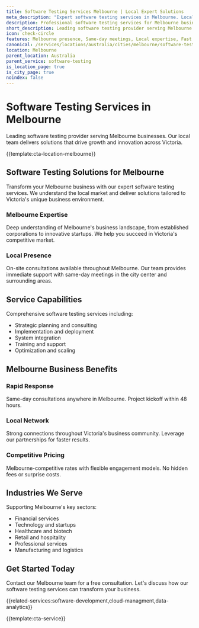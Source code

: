 ```yaml
---
title: Software Testing Services Melbourne | Local Expert Solutions
meta_description: "Expert software testing services in Melbourne. Local team, same-day consultations, proven results. Transform your business today."
description: Professional software testing services for Melbourne businesses
short_description: Leading software testing provider serving Melbourne and Victoria.
icon: check-circle
features: Melbourne presence, Same-day meetings, Local expertise, Fast deployment, Competitive rates, Proven track record
canonical: /services/locations/australia/cities/melbourne/software-testing-melbourne.html
location: Melbourne
parent_location: Australia
parent_service: software-testing
is_location_page: true
is_city_page: true
noindex: false
---
```


# Software Testing Services in Melbourne

Leading software testing provider serving Melbourne businesses. Our local team delivers solutions that drive growth and innovation across Victoria.

{{template:cta-location-melbourne}}

## Software Testing Solutions for Melbourne

Transform your Melbourne business with our expert software testing services. We understand the local market and deliver solutions tailored to Victoria's unique business environment.

### Melbourne Expertise

Deep understanding of Melbourne's business landscape, from established corporations to innovative startups. We help you succeed in Victoria's competitive market.

### Local Presence

On-site consultations available throughout Melbourne. Our team provides immediate support with same-day meetings in the city center and surrounding areas.

## Service Capabilities

Comprehensive software testing services including:
- Strategic planning and consulting
- Implementation and deployment
- System integration
- Training and support
- Optimization and scaling

## Melbourne Business Benefits

### Rapid Response
Same-day consultations anywhere in Melbourne. Project kickoff within 48 hours.

### Local Network
Strong connections throughout Victoria's business community. Leverage our partnerships for faster results.

### Competitive Pricing
Melbourne-competitive rates with flexible engagement models. No hidden fees or surprise costs.

## Industries We Serve

Supporting Melbourne's key sectors:
- Financial services
- Technology and startups
- Healthcare and biotech
- Retail and hospitality
- Professional services
- Manufacturing and logistics

## Get Started Today

Contact our Melbourne team for a free consultation. Let's discuss how our software testing services can transform your business.

{{related-services:software-development,cloud-managment,data-analytics}}

{{template:cta-service}}
